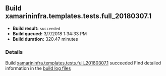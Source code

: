 ## Build xamarininfra.templates.tests.full_20180307.1
- **Build result:** `succeeded`
- **Build queued:** 3/7/2018 1:34:33 PM
- **Build duration:** 320.47 minutes
### Details
Build [xamarininfra.templates.tests.full_20180307.1](https://winappstudio.visualstudio.com/web/build.aspx?pcguid=a4ef43be-68ce-4195-a619-079b4d9834c2&builduri=vstfs%3a%2f%2f%2fBuild%2fBuild%2f25213) succeeded
Find detailed information in the [build log files](https://uwpctdiags.blob.core.windows.net/buildlogs/xamarininfra.templates.tests.full_20180307.1_logs.zip)
